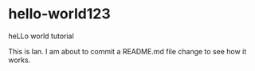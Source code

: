 # hello-world123
heLLo world tutorial

This is Ian. I am about to commit a README.md file change to see how it works.

